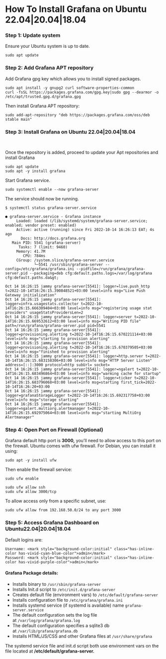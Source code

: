 
<h1 class="entry-title">How To Install Grafana on Ubuntu 22.04|20.04|18.04</h1>

<h3 id="mce_10">Step 1: Update system</h3>
<p>Ensure your Ubuntu system is up to date.</p>

```
sudo apt update
```

<h3>Step 2: Add Grafana APT repository</h3>
<p>Add Grafana gpg key which allows you to install signed packages.</p>

```
sudo apt install -y gnupg2 curl software-properties-common
curl -fsSL https://packages.grafana.com/gpg.key|sudo gpg --dearmor -o /etc/apt/trusted.gpg.d/grafana.gpg
```

<p>Then install Grafana APT repository:</p>

```
sudo add-apt-repository "deb https://packages.grafana.com/oss/deb stable main"
```

<h3>Step 3: Install Grafana on Ubuntu 22.04|20.04|18.04</h3><br />

<p>Once the repository is added, proceed to update your Apt repositories and install Grafana</p>

```
sudo apt update
sudo apt -y install grafana
```

<p>Start Grafana service.</p>

```
sudo systemctl enable --now grafana-server
```

<p>The service should now be running.</p>

```
$ systemctl status grafana-server.service
```

```
● grafana-server.service - Grafana instance
     Loaded: loaded (/lib/systemd/system/grafana-server.service; enabled; vendor preset: enabled)
     Active: active (running) since Fri 2022-10-14 16:26:13 EAT; 4s ago
       Docs: http://docs.grafana.org
   Main PID: 5541 (grafana-server)
      Tasks: 7 (limit: 9460)
     Memory: 41.7M
        CPU: 784ms
     CGroup: /system.slice/grafana-server.service
             └─5541 /usr/sbin/grafana-server --config=/etc/grafana/grafana.ini --pidfile=/run/grafana/grafana-server.pid --packaging=deb cfg:default.paths.logs=/var/log/grafana cfg:default.paths.da&gt;

Oct 14 16:26:15 jammy grafana-server[5541]: logger=live.push_http t=2022-10-14T16:26:15.390848521+03:00 level=info msg="Live Push Gateway initialization"
Oct 14 16:26:15 jammy grafana-server[5541]: logger=infra.usagestats.collector t=2022-10-14T16:26:15.666309404+03:00 level=info msg="registering usage stat providers" usageStatsProvidersLen=2
Oct 14 16:26:15 jammy grafana-server[5541]: logger=server t=2022-10-14T16:26:15.669532612+03:00 level=info msg="Writing PID file" path=/run/grafana/grafana-server.pid pid=5541
Oct 14 16:26:15 jammy grafana-server[5541]: logger=provisioning.alerting t=2022-10-14T16:26:15.670221114+03:00 level=info msg="starting to provision alerting"
Oct 14 16:26:15 jammy grafana-server[5541]: logger=provisioning.alerting t=2022-10-14T16:26:15.670379505+03:00 level=info msg="finished to provision alerting"
Oct 14 16:26:15 jammy grafana-server[5541]: logger=http.server t=2022-10-14T16:26:15.683158306+03:00 level=info msg="HTTP Server Listen" address=[::]:3000 protocol=http subUrl= socket=
Oct 14 16:26:15 jammy grafana-server[5541]: logger=ngalert t=2022-10-14T16:26:15.683496864+03:00 level=info msg="warming cache for startup"
Oct 14 16:26:15 jammy grafana-server[5541]: logger=ticker t=2022-10-14T16:26:15.683796068+03:00 level=info msg=starting first_tick=2022-10-14T16:26:20+03:00
Oct 14 16:26:15 jammy grafana-server[5541]: logger=grafanaStorageLogger t=2022-10-14T16:26:15.692317758+03:00 level=info msg="storage starting"
Oct 14 16:26:15 jammy grafana-server[5541]: logger=ngalert.multiorg.alertmanager t=2022-10-14T16:26:15.692975064+03:00 level=info msg="starting MultiOrg Alertmanager"
```


<h3>Step 4: Open Port on Firewall (Optional)</h3>
<p>Grafana default http port is <strong>3000,</strong>&nbsp;you’ll need to allow access to this port on the firewall. Ubuntu comes with ufw firewall. For Debian, you can install it using: </p>


```
sudo apt -y install ufw
```


<p>Then enable the firewall service:</p>

```
sudo ufw enable
```

```
sudo ufw allow ssh
sudo ufw allow 3000/tcp
```

<p>To allow access only from a specific subnet, use:</p>

```
sudo ufw allow from 192.168.50.0/24 to any port 3000
```

<h3>Step 5: Access Grafana Dashboard on Ubuntu<meta charset="utf-8">2<meta charset="utf-8">2.04|20.04|18.04</h3>
<p>Default logins are:</p>

```
Username: <mark style="background-color:initial" class="has-inline-color has-vivid-cyan-blue-color">admin</mark>
Password: <mark style="background-color:initial" class="has-inline-color has-vivid-purple-color">admin</mark>
```


<h4>Grafana Package details:</h4>
<ul>
    <li>Installs binary to&nbsp;<code>/usr/sbin/grafana-server</code></li>
    <li>Installs Init.d script to&nbsp;<code>/etc/init.d/grafana-server</code></li>
    <li>Creates default file (environment vars) to&nbsp;<code>/etc/default/grafana-server</code></li>
    <li>Installs configuration file to&nbsp;<code>/etc/grafana/grafana.ini</code></li>
    <li>Installs systemd service (if systemd is available) name&nbsp;<code>grafana-server.service</code></li>
    <li>The default configuration sets the log file at&nbsp;<code>/var/log/grafana/grafana.log</code></li>
    <li>The default configuration specifies a sqlite3 db at&nbsp;<code>/var/lib/grafana/grafana.db</code></li>
    <li>Installs HTML/JS/CSS and other Grafana files at&nbsp;<code>/usr/share/grafana</code></li>
</ul>

<p>The systemd service file and init.d script both use environment vars on the file located at <strong>/etc/default/grafana-server.</strong></p>
